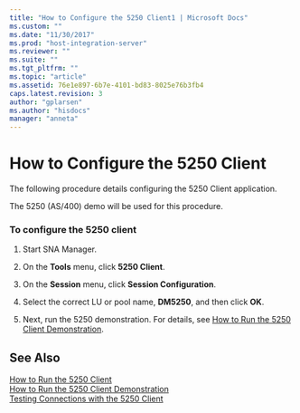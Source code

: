 ```yaml
---
title: "How to Configure the 5250 Client1 | Microsoft Docs"
ms.custom: ""
ms.date: "11/30/2017"
ms.prod: "host-integration-server"
ms.reviewer: ""
ms.suite: ""
ms.tgt_pltfrm: ""
ms.topic: "article"
ms.assetid: 76e1e897-6b7e-4101-bd83-8025e76b3fb4
caps.latest.revision: 3
author: "gplarsen"
ms.author: "hisdocs"
manager: "anneta"
---
```

# How to Configure the 5250 Client
The following procedure details configuring the 5250 Client application.  
  
 The 5250 (AS/400) demo will be used for this procedure.  
  
### To configure the 5250 client  
  
1.  Start SNA Manager.  
  
2.  On the **Tools** menu, click **5250 Client**.  
  
3.  On the **Session** menu, click **Session Configuration**.  
  
4.  Select the correct LU or pool name, **DM5250**, and then click **OK**.  
  
5.  Next, run the 5250 demonstration. For details, see [How to Run the 5250 Client Demonstration](../core/how-to-run-the-5250-client-demonstration2.md).  
  
## See Also  
 [How to Run the 5250 Client](../core/how-to-run-the-5250-client2.md)   
 [How to Run the 5250 Client Demonstration](../core/how-to-run-the-5250-client-demonstration2.md)   
 [Testing Connections with the 5250 Client](../core/testing-connections-with-the-5250-client2.md)